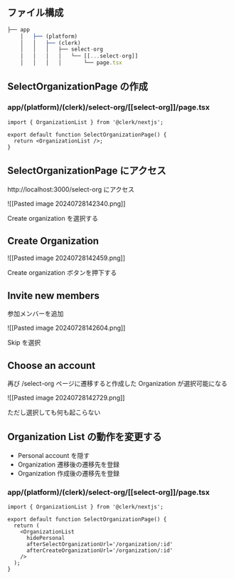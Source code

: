## ファイル構成

```ts
├── app
    │   ├── (platform)
    │   │   ├── (clerk)
    │   │   │   ├── select-org
    │   │   │   │   └── [[...select-org]]
    │   │   │   │       └── page.tsx
```

## SelectOrganizationPage の作成

### app/(platform)/(clerk)/select-org/\[\[select-org]]/page.tsx

```tsx
import { OrganizationList } from '@clerk/nextjs';

export default function SelectOrganizationPage() {
  return <OrganizationList />;
}
```

## SelectOrganizationPage にアクセス

http://localhost:3000/select-org にアクセス

![[Pasted image 20240728142340.png]]

Create organization を選択する

## Create Organization 

![[Pasted image 20240728142459.png]]

Create organization ボタンを押下する

## Invite new members

参加メンバーを追加

![[Pasted image 20240728142604.png]]

Skip を選択 

## Choose an account

再び /select-org ページに遷移すると作成した Organization が選択可能になる

![[Pasted image 20240728142729.png]]

ただし選択しても何も起こらない

## Organization List の動作を変更する

- Personal account を隠す
- Organization 遷移後の遷移先を登録
- Organization 作成後の遷移先を登録

### app/(platform)/(clerk)/select-org/\[\[select-org]]/page.tsx

```tsx
import { OrganizationList } from '@clerk/nextjs';

export default function SelectOrganizationPage() {
  return (
    <OrganizationList
      hidePersonal
      afterSelectOrganizationUrl='/organization/:id'
      afterCreateOrganizationUrl='/organization/:id'
    />
  );
}
```
